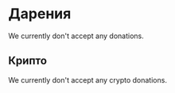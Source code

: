 # Дарения

We currently don't accept any donations.

## Крипто

We currently don't accept any crypto donations.
